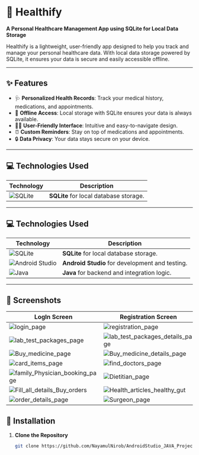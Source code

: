 # 🌟 Healthify  
**A Personal Healthcare Management App using SQLite for Local Data Storage**  

Healthify is a lightweight, user-friendly app designed to help you track and manage your personal healthcare data. With local data storage powered by SQLite, it ensures your data is secure and easily accessible offline.  

---

## ✨ Features  
- 🩺 **Personalized Health Records**: Track your medical history, medications, and appointments.  
- 📶 **Offline Access**: Local storage with SQLite ensures your data is always available.  
- 👩‍💻 **User-Friendly Interface**: Intuitive and easy-to-navigate design.  
- ⏰ **Custom Reminders**: Stay on top of medications and appointments.  
- 🔒 **Data Privacy**: Your data stays secure on your device.  

---

## 💻 Technologies Used  
| Technology | Description |  
|------------|-------------|  
| ![SQLite](https://www.sqlite.org/images/sqlite370_banner.gif) | **SQLite** for local database storage. |  

---

## 💻 Technologies Used  
| Technology                                   | Description                               |  
|---------------------------------------------|-------------------------------------------|  
| ![SQLite](https://www.sqlite.org/images/sqlite370_banner.gif) | **SQLite** for local database storage.   |  
| ![Android Studio](https://upload.wikimedia.org/wikipedia/commons/9/92/Android_Studio_Trademark.svg) | **Android Studio** for development and testing. |  
| ![Java](https://upload.wikimedia.org/wikipedia/en/3/30/Java_programming_language_logo.svg) | **Java** for backend and integration logic. |  

---

## 📸 Screenshots  

| LogIn Screen                                | Registration Screen                         |   Home Screen                               |
|---------------------------------------------|---------------------------------------------|---------------------------------------------|  
|![login_page](https://github.com/user-attachments/assets/096db0a7-56cd-4c82-92d6-2d4daa8f7b00)| ![registration_page](https://github.com/user-attachments/assets/78352290-045c-4986-9c2d-f9422578f05b)|![main_page](https://github.com/user-attachments/assets/20e190b8-4966-409d-b352-2bc800423d82)|
|![lab_test_packages_page](https://github.com/user-attachments/assets/db32a503-9e92-47c8-940d-b50dacbe65dd)|![lab_test_packages_details_page](https://github.com/user-attachments/assets/40abaef6-d251-4cbf-8d3e-d2d04a6f4361)|![lab_test_packages_details_card_page](https://github.com/user-attachments/assets/e089b3ed-a2b9-4b34-bd2d-90f524a38ffe)|
|![Buy_medicine_page](https://github.com/user-attachments/assets/572625b5-2f91-4cc3-b8a4-a3a2095888a7)|![Buy_medicine_details_page](https://github.com/user-attachments/assets/b0b8e6e6-7572-4239-9ba9-45c08f954708)|![Buy_medicine_carditems_page](https://github.com/user-attachments/assets/3173c9ed-5791-44ea-8f46-e1eba6e07abd)|
|![card_items_page](https://github.com/user-attachments/assets/44def59f-47af-4c73-a1b3-c181d638099b)|![find_doctors_page](https://github.com/user-attachments/assets/9e2cdb72-317a-4e12-aa06-8a1b216a93f0)|![family_Physician](https://github.com/user-attachments/assets/e45b6c68-1f87-4351-aeb7-19e9de2e818e)|
|![family_Physician_booking_page](https://github.com/user-attachments/assets/6be33ccf-ec41-4d5a-9794-0f76e667f3ad)|![Dietitian_page](https://github.com/user-attachments/assets/b8ac5a6f-d627-48c0-80f6-178a1dd9adc4)|![Dietitian_booking_page](https://github.com/user-attachments/assets/f90f41f7-df5f-46fa-bb83-96359534c903)|
|![Fill_all_details_Buy_orders](https://github.com/user-attachments/assets/50ca5104-21c9-46f4-9a9e-78651e93f68a)|![Health_articles_healthy_gut](https://github.com/user-attachments/assets/fe7c93a1-5e59-45eb-8286-4f93b9346189)|![Health_articles_walking_daily](https://github.com/user-attachments/assets/60cfac51-8867-4410-ae35-2db6f226b833)|
|![order_details_page](https://github.com/user-attachments/assets/d2c54a80-d2b6-46cc-86f6-60ef54852e87)|![Surgeon_page](https://github.com/user-attachments/assets/d60de15b-49e2-402e-b18b-63426409a87b)|![Surgeon_booking_page](https://github.com/user-attachments/assets/a18e8cd2-6756-4eb2-a59f-36bb72dd75e2)|





















## 🚀 Installation  

1. **Clone the Repository**  
   ```bash  
   git clone https://github.com/NayamulNirob/AndroidStudio_JAVA_Projects

     

